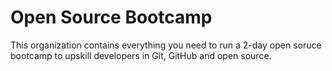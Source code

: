 # Open Source Bootcamp

This organization contains everything you need to run a 2-day open soruce bootcamp to upskill developers in Git, GitHub and open source.
